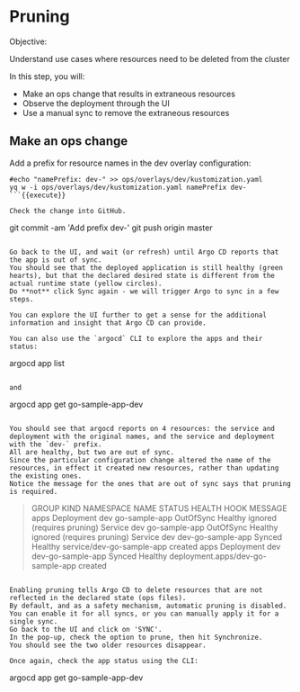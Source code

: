# Pruning

Objective:


Understand use cases where resources need to be deleted from the cluster

In this step, you will:
* Make an ops change that results in extraneous resources
* Observe the deployment through the UI
* Use a manual sync to remove the extraneous resources

## Make an ops change

Add a prefix for resource names in the dev overlay configuration:

```
#echo "namePrefix: dev-" >> ops/overlays/dev/kustomization.yaml
yq w -i ops/overlays/dev/kustomization.yaml namePrefix dev-
```{{execute}}

Check the change into GitHub.

```
git commit -am 'Add prefix dev-'
git push origin master
```{{execute}}

Go back to the UI, and wait (or refresh) until Argo CD reports that the app is out of sync.
You should see that the deployed application is still healthy (green hearts), but that the declared desired state is different from the actual runtime state (yellow circles).
Do **not** click Sync again - we will trigger Argo to sync in a few steps.

You can explore the UI further to get a sense for the additional information and insight that Argo CD can provide.

You can also use the `argocd` CLI to explore the apps and their status:
```
argocd app list
```{{execute}}

and

```
argocd app get go-sample-app-dev
```{{execute}}

You should see that argocd reports on 4 resources: the service and deployment with the original names, and the service and deployment with the `dev-` prefix.
All are healthy, but two are out of sync.
Since the particular configuration change altered the name of the resources, in effect it created new resources, rather than updating the existing ones.
Notice the message for the ones that are out of sync says that pruning is required.

```
> GROUP  KIND        NAMESPACE  NAME               STATUS     HEALTH   HOOK  MESSAGE
> apps   Deployment  dev        go-sample-app      OutOfSync  Healthy        ignored (requires pruning)
>        Service     dev        go-sample-app      OutOfSync  Healthy        ignored (requires pruning)
>        Service     dev        dev-go-sample-app  Synced     Healthy        service/dev-go-sample-app created
> apps   Deployment  dev        dev-go-sample-app  Synced     Healthy        deployment.apps/dev-go-sample-app created
```

Enabling pruning tells Argo CD to delete resources that are not reflected in the declared state (ops files).
By default, and as a safety mechanism, automatic pruning is disabled.
You can enable it for all syncs, or you can manually apply it for a single sync.
Go back to the UI and click on 'SYNC'.
In the pop-up, check the option to prune, then hit Synchronize.
You should see the two older resources disappear.

Once again, check the app status using the CLI:
```
argocd app get go-sample-app-dev
```{{execute}}
